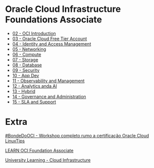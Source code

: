 # Oracle Cloud Infrastructure Foundations Associate

- [02 - OCI Introduction](02-OCI-Introduction.md)
- [03 - Oracle Cloud Free Tier Account]()
- [04 - Identity and Access Management]()
- [05 - Networking]()
- [06 - Compute]()
- [07 - Storage]()
- [08 - Database]()
- [09 - Security]()
- [10 - App Dev]()
- [11 - Observability and Management]()
- [12 - Analytics anda AI]()
- [13 - Hybrid]()
- [14 - Governance and Administration]()
- [15 - SLA and Support]()

# Extra

[#BondeDoOCI - Workshop completo rumo a certificação Oracle Cloud LinuxTips](https://www.youtube.com/watch?v=jWG3gVf2YWE)

[LEARN OCI Foundation Associate](https://mylearn.oracle.com/learning-path/become-an-oci-foundation-associate/35644/98057)

[University Learning - Cloud Infrastructure](https://education.oracle.com/pt_BR/learn/oracle-cloud-infrastructure/pPillar_640/)
